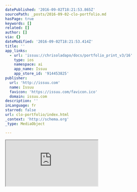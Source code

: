 ```yaml
---
datePublished: '2016-09-02T18:21:53.865Z'
sourcePath: _posts/2016-09-02-clo-portfolio.md
hasPage: true
keywords: []
related: []
author: []
via: {}
dateModified: '2016-09-02T18:21:53.414Z'
title: ''
app_links:
  - url: 'issuu://chrisoladapo/docs/portfolio_print_v3/16'
    type: ios
    namespace: ai
    app_name: Issuu
    app_store_id: '914453825'
publisher:
  url: 'http://issuu.com'
  name: Issuu
  favicon: 'https://issuu.com/favicon.ico'
  domain: issuu.com
description: ''
inLanguage: fr
starred: false
url: clo-portfolio/index.html
_context: 'http://schema.org'
_type: MediaObject

---
```

<iframe src="https://the-grid.github.io/ed-userhtml/?g=eJwlzF0SgjAMRtGtZPIuLQ5QVMpealuhDH9DAsLurfCYL3MPVC5s4Aybm53GT2iC06jKPEvTQqhHLtW9RCA-eq_xGxy3z1RKOe8vaH1oWn4WmYoXgu0NkcZAtK5-eHuHdSUiXldklzAz8DFHg_3OojObudZoL1ajED45y8ROgzjzpCMEQ8cY37ys_s9dTf0DrTk8Lw" style=""></iframe>